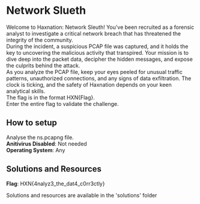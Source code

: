 # Network Slueth
Welcome to Haxnation: Network Sleuth! You’ve been recruited as a forensic analyst to investigate a critical network breach that has threatened the integrity of the community.<br>
During the incident, a suspicious PCAP file was captured, and it holds the key to uncovering the malicious activity that transpired. Your mission is to dive deep into the packet data, decipher the hidden messages, and expose the culprits behind the attack.<br>
As you analyze the PCAP file, keep your eyes peeled for unusual traffic patterns, unauthorized connections, and any signs of data exfiltration. The clock is ticking, and the safety of Haxnation depends on your keen analytical skills.<br>
The flag is in the format HXN{Flag}. <br>
Enter the entire flag to validate the challenge.
## How to setup
Analyse the ns.pcapng file. <br />
**Anitivirus Disabled**: Not needed <br />
**Operating System**: Any <br />
## Solutions and Resources
**Flag**: HXN{4nalyz3_the_dat4_c0rr3ctly}

Solutions and resources are available in the 'solutions' folder
